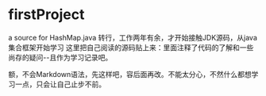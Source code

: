 # firstProject
a source for  HashMap.java 
    转行，工作两年有余，才开始接触JDK源码，从java集合框架开始学习
这里把自己阅读的源码贴上来：里面注释了代码的了解和一些尚存的疑问--且作为学习记录吧。

额，不会Markdown语法，先这样吧，容后面再改。不能太分心，不然什么都想学习一点，只会让自己止步不前。
